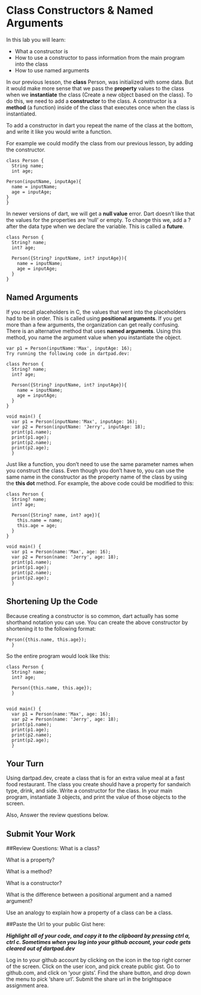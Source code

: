 # Class Constructors & Named Arguments

In this lab you will learn:
- What a constructor is
- How to use a constructor to pass information from the main program into the class
- How to use named arguments 


In our previous lesson, the **class** Person, was initialized with some data. But it would make more sense that we pass the **property** values to the class when we **instantiate** the class (Create a new object based on the class). To do this, we need to add a **constructor** to the class. A constructor is a **method** (a function) inside of the class that executes once when the class is instantiated.

To add a constructor in dart you repeat the name of the class at the bottom, and write it like you would write a function.

For example we could modify the class from our previous lesson, by adding the constructor.

```
class Person {
  String name;
  int age;

Person(inputName, inputAge){
  name = inputName;
  age = inputAge;
}
}
```

In newer versions of dart, we will get a **null value** error.  Dart doesn’t like that the values for the properties are ‘null’ or empty.  To change this we, add a ? after the data type when we declare the variable. This is called a **future**.

```
class Person {
  String? name;
  int? age;

  Person({String? inputName, int? inputAge}){
    name = inputName;
    age = inputAge;
  } 
}
```

## Named Arguments

If you recall placeholders in C, the values that went into the placeholders had to be in order.  This is called using **positional arguments**.  If you get more than a few arguments, the organization can get really confusing.  There is an alternative method that uses **named arguments**.  Using this method, you name the argument value when you instantiate the object.

```
var p1 = Person(inputName:'Max', inputAge: 16);
Try running the following code in dartpad.dev:

class Person {
  String? name;
  int? age;

  Person({String? inputName, int? inputAge}){
    name = inputName;
    age = inputAge;
  } 
}

void main() {
  var p1 = Person(inputName:'Max', inputAge: 16);
  var p2 = Person(inputName: 'Jerry', inputAge: 18); 
  print(p1.name);
  print(p1.age);
  print(p2.name);
  print(p2.age);
  }
```

Just like a function, you don’t need to use the same parameter names when you construct the class.  Even though you don’t have to, you can use the same name in the constructor as the property name of the class by using the **this dot** method.  For example, the above code could be modified to this:

```
class Person {
  String? name;
  int? age;

  Person({String? name, int? age}){
    this.name = name;
    this.age = age;
  } 
}

void main() {
  var p1 = Person(name:'Max', age: 16);
  var p2 = Person(name: 'Jerry', age: 18); 
  print(p1.name);
  print(p1.age);
  print(p2.name);
  print(p2.age);
  }
```


## Shortening Up the Code

Because creating a constructor is so common, dart actually has some shorthand notation you can use.  You can create the above constructor by shortening it to the following format:

```
Person({this.name, this.age});
  } 
```

So the entire program would look like this:

```
class Person {
  String? name;
  int? age;

  Person({this.name, this.age});
  } 


void main() {
  var p1 = Person(name:'Max', age: 16);
  var p2 = Person(name: 'Jerry', age: 18); 
  print(p1.name);
  print(p1.age);
  print(p2.name);
  print(p2.age);
  }
```

## Your Turn

Using dartpad.dev, create a class that is for an extra value meal at a fast food restaurant.  The class you create should have a property for sandwich type, drink, and side.  Write a constructor for the class. In your main program, instantiate 3 objects, and print the value of those objects to the screen.  

Also, Answer the review questions below.

## Submit Your Work

##Review Questions:
What is a class?

What is a property?

What is a method?

What is a constructor?

What is the difference between a positional argument and a named argument?

Use an analogy to explain how a property of a class can be a class.

##Paste the Url to your public Gist here:




***Highlight all of your code, and copy it to the clipboard by pressing ctrl a, ctrl c.  Sometimes when you log into your github account, your code gets cleared out of dartpad.dev***

Log in to your github account by clicking on the icon in the top right corner of the screen. 
Click on the user icon, and pick create public gist.
Go to github.com, and click on ‘your gists’.
Find the share button, and drop down the menu to pick ‘share url’.
Submit the share url in the brightspace assignment area.

